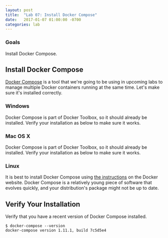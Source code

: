 ```yaml
---
layout: post
title:  "Lab 07: Install Docker Compose"
date:   2017-01-07 01:00:00 -0700
categories: lab
---
```


### Goals
Install Docker Compose.

## Install Docker Compose

[Docker Compose](https://docs.docker.com/compose/) is a tool that we're going to
be using in upcoming labs to manage multiple Docker containers running at the
same time. Let's make sure it's installed correctly.

### Windows

Docker Compose is part of Docker Toolbox, so it should already be installed.
Verify your installation as below to make sure it works.

### Mac OS X

Docker Compose is part of Docker Toolbox, so it should already be installed.
Verify your installation as below to make sure it works.

### Linux

It is best to install Docker Compose using [the
instructions](https://docs.docker.com/compose/install/) on the Docker website.
Docker Compose is a relatively young piece of software that evolves quickly, and
your distribution's package might not be up to date.

## Verify Your Installation

Verify that you have a recent version of Docker Compose installed.

```
$ docker-compose --version
docker-compose version 1.11.1, build 7c5d5e4
```

